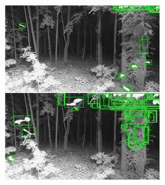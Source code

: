 ![20200610-222657-225702](in/20200610/20200610-222657-225702_0_.jpg)
![20200610-225707-232712](in/20200610/20200610-225707-232712_0_.jpg)
